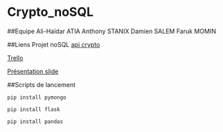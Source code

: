# Crypto_noSQL

##Equipe
Ali-Haïdar ATIA
Anthony STANIX
Damien SALEM
Faruk MOMIN

##Liens
Projet noSQL [api crypto](https://api.coingecko.com/api/v3/)

[Trello](https://trello.com/invite/b/NmZvP0dO/ATTI6108428fd50a3a8c9147b46e27ae297c4D35CEC4/crypto-nosql)

[Présentation slide](https://testipformation-my.sharepoint.com/:p:/r/personal/a_stanix_ecole-ipssi_net/_layouts/15/Doc.aspx?sourcedoc=%7B986E9F43-76CA-457A-B74E-8B036715CF80%7D&file=Crypto_noSQL.pptx&action=edit&mobileredirect=true&DefaultItemOpen=1&login_hint=a.stanix%40ecole-ipssi.net&ct=1677583673090&wdOrigin=OFFICECOM-WEB.START.EDGEWORTH&cid=1d932748-e243-425e-9424-af774134ebf7)

##Scripts de lancement
```
pip install pymongo

```
```
pip install flask

```
```
pip install pandas

```